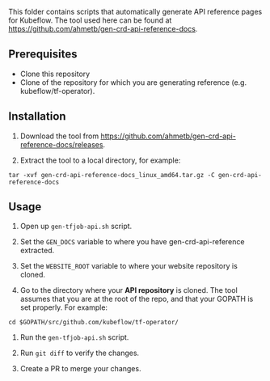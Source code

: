 This folder contains scripts that automatically generate API reference pages for Kubeflow.
The tool used here can be found at https://github.com/ahmetb/gen-crd-api-reference-docs.

## Prerequisites
* Clone this repository
* Clone of the repository for which you are generating reference (e.g. kubeflow/tf-operator).

## Installation

1. Download the tool from https://github.com/ahmetb/gen-crd-api-reference-docs/releases.

1. Extract the tool to a local directory, for example:
```
tar -xvf gen-crd-api-reference-docs_linux_amd64.tar.gz -C gen-crd-api-reference-docs
```

## Usage

1. Open up `gen-tfjob-api.sh` script.

1. Set the `GEN_DOCS` variable to where you have gen-crd-api-reference extracted.

1. Set the `WEBSITE_ROOT` variable to where your website repository is cloned.

1. Go to the directory where your **API repository** is cloned. The tool assumes that you are
at the root of the repo, and that your GOPATH is set properly. For example:
```
cd $GOPATH/src/github.com/kubeflow/tf-operator/
```
1. Run the `gen-tfjob-api.sh` script.

1. Run `git diff` to verify the changes.

1. Create a PR to merge your changes.

